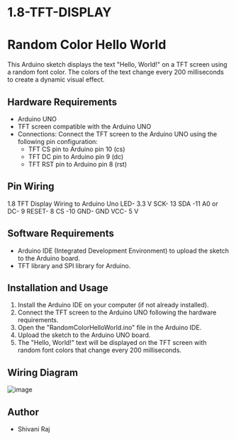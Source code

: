 # 1.8-TFT-DISPLAY

# Random Color Hello World

This Arduino sketch displays the text "Hello, World!" on a TFT screen using a random font color. The colors of the text change every 200 milliseconds to create a dynamic visual effect.

## Hardware Requirements

- Arduino UNO
- TFT screen compatible with the Arduino UNO
- Connections: Connect the TFT screen to the Arduino UNO using the following pin configuration:
  - TFT CS pin to Arduino pin 10 (cs)
  - TFT DC pin to Arduino pin 9 (dc)
  - TFT RST pin to Arduino pin 8 (rst)

## Pin Wiring

1.8 TFT Display	Wiring to Arduino Uno
LED-	3.3 V
SCK-	13
SDA	-11
A0 or DC-	9
RESET-	8
CS	-10
GND-	GND
VCC-	5 V

## Software Requirements

- Arduino IDE (Integrated Development Environment) to upload the sketch to the Arduino board.
- TFT library and SPI library for Arduino.

## Installation and Usage

1. Install the Arduino IDE on your computer (if not already installed).
2. Connect the TFT screen to the Arduino UNO following the hardware requirements.
3. Open the "RandomColorHelloWorld.ino" file in the Arduino IDE.
4. Upload the sketch to the Arduino UNO board.
5. The "Hello, World!" text will be displayed on the TFT screen with random font colors that change every 200 milliseconds.

## Wiring Diagram

![image](https://github.com/Shivani9698/1.8-TFT-DISPLAY/assets/119753029/c5edf185-9cf4-40e0-a733-64dd1dcd30ab)




## Author

- Shivani Raj

